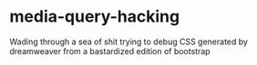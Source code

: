 media-query-hacking
===================

Wading through a sea of shit trying to debug CSS generated by dreamweaver from a bastardized edition of bootstrap

